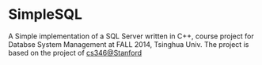 SimpleSQL
=========
A Simple implementation of a SQL Server written in C++, course project for Databse System Management at FALL 2014, Tsinghua Univ.
The project is based on the project of [cs346@Stanford](http://web.stanford.edu/class/cs346/project.html)

